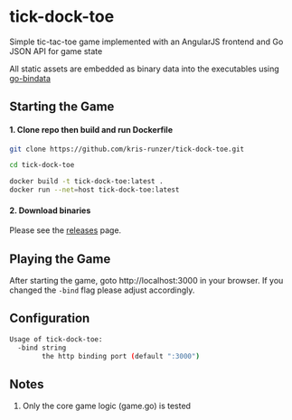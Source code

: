 # tick-dock-toe
Simple tic-tac-toe game implemented with an AngularJS frontend and Go JSON API for game state

All static assets are embedded as binary data into the executables using [go-bindata](https://github.com/jteeuwen/go-bindata)

## Starting the Game
#### 1. Clone repo then build and run Dockerfile

```Bash
git clone https://github.com/kris-runzer/tick-dock-toe.git

cd tick-dock-toe

docker build -t tick-dock-toe:latest .
docker run --net=host tick-dock-toe:latest
```

#### 2. Download binaries
Please see the [releases](https://github.com/kris-runzer/tick-dock-toe/releases) page.

## Playing the Game
After starting the game, goto http://localhost:3000 in your browser.  If you changed the `-bind` flag please adjust accordingly.

## Configuration
```Bash
Usage of tick-dock-toe:
  -bind string
    	the http binding port (default ":3000")
```

## Notes
1. Only the core game logic (game.go) is tested
